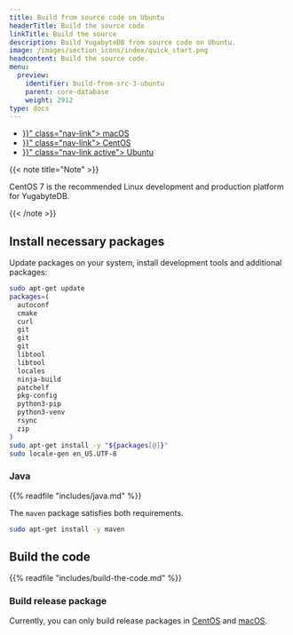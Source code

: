 ```yaml
---
title: Build from source code on Ubuntu
headerTitle: Build the source code
linkTitle: Build the source
description: Build YugabyteDB from source code on Ubuntu.
image: /images/section_icons/index/quick_start.png
headcontent: Build the source code.
menu:
  preview:
    identifier: build-from-src-3-ubuntu
    parent: core-database
    weight: 2912
type: docs
---
```


<ul class="nav nav-tabs-alt nav-tabs-yb">

  <li >
    <a href="{{< relref "./build-from-src-macos.md" >}}" class="nav-link">
      <i class="fa-brands fa-apple" aria-hidden="true"></i>
      macOS
    </a>
  </li>

  <li >
    <a href="{{< relref "./build-from-src-centos.md" >}}" class="nav-link">
      <i class="fa-brands fa-linux" aria-hidden="true"></i>
      CentOS
    </a>
  </li>

  <li >
    <a href="{{< relref "./build-from-src-ubuntu.md" >}}" class="nav-link active">
      <i class="fa-brands fa-linux" aria-hidden="true"></i>
      Ubuntu
    </a>
  </li>

</ul>

{{< note title="Note" >}}

CentOS 7 is the recommended Linux development and production platform for YugabyteDB.

{{< /note >}}

## Install necessary packages

Update packages on your system, install development tools and additional packages:

```sh
sudo apt-get update
packages=(
  autoconf
  cmake
  curl
  git
  git
  git
  libtool
  libtool
  locales
  ninja-build
  patchelf
  pkg-config
  python3-pip
  python3-venv
  rsync
  zip
)
sudo apt-get install -y "${packages[@]}"
sudo locale-gen en_US.UTF-8
```

### Java

{{% readfile "includes/java.md" %}}

The `maven` package satisfies both requirements.

```sh
sudo apt-get install -y maven
```

## Build the code

{{% readfile "includes/build-the-code.md" %}}

### Build release package

Currently, you can only build release packages in [CentOS](../build-from-src-centos) and [macOS](../build-from-src-macos).
